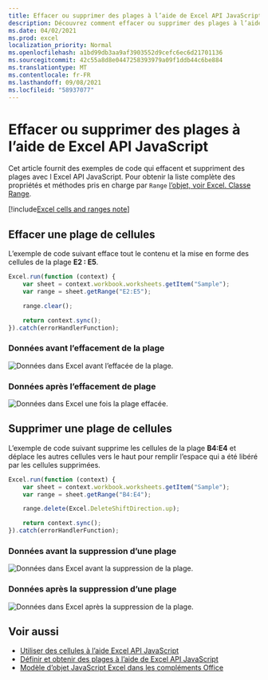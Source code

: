 ```yaml
---
title: Effacer ou supprimer des plages à l’aide de Excel API JavaScript
description: Découvrez comment effacer ou supprimer des plages à l’aide de l Excel API JavaScript.
ms.date: 04/02/2021
ms.prod: excel
localization_priority: Normal
ms.openlocfilehash: a1bd99db3aa9af3903552d9cefc6ec6d21701136
ms.sourcegitcommit: 42c55a8d8e0447258393979a09f1ddb44c6be884
ms.translationtype: MT
ms.contentlocale: fr-FR
ms.lasthandoff: 09/08/2021
ms.locfileid: "58937077"
---
```

# <a name="clear-or-delete-ranges-using-the-excel-javascript-api"></a>Effacer ou supprimer des plages à l’aide de Excel API JavaScript

Cet article fournit des exemples de code qui effacent et suppriment des plages avec l Excel API JavaScript. Pour obtenir la liste complète des propriétés et méthodes pris en charge par `Range` [l’objet, voir Excel. Classe Range](/javascript/api/excel/excel.range).

[!include[Excel cells and ranges note](../includes/note-excel-cells-and-ranges.md)]

## <a name="clear-a-range-of-cells"></a>Effacer une plage de cellules

L’exemple de code suivant efface tout le contenu et la mise en forme des cellules de la plage **E2 : E5**.  

```js
Excel.run(function (context) {
    var sheet = context.workbook.worksheets.getItem("Sample");
    var range = sheet.getRange("E2:E5");

    range.clear();

    return context.sync();
}).catch(errorHandlerFunction);
```

### <a name="data-before-range-is-cleared"></a>Données avant l’effacement de la plage

![Données dans Excel avant l’effacée de la plage.](../images/excel-ranges-start.png)

### <a name="data-after-range-is-cleared"></a>Données après l’effacement de plage

![Données dans Excel une fois la plage effacée.](../images/excel-ranges-after-clear.png)

## <a name="delete-a-range-of-cells"></a>Supprimer une plage de cellules

L’exemple de code suivant supprime les cellules de la plage **B4:E4** et déplace les autres cellules vers le haut pour remplir l’espace qui a été libéré par les cellules supprimées.

```js
Excel.run(function (context) {
    var sheet = context.workbook.worksheets.getItem("Sample");
    var range = sheet.getRange("B4:E4");

    range.delete(Excel.DeleteShiftDirection.up);

    return context.sync();
}).catch(errorHandlerFunction);
```

### <a name="data-before-range-is-deleted"></a>Données avant la suppression d’une plage

![Données dans Excel avant la suppression de la plage.](../images/excel-ranges-start.png)

### <a name="data-after-range-is-deleted"></a>Données après la suppression d’une plage

![Données dans Excel après la suppression de la plage.](../images/excel-ranges-after-delete.png)


## <a name="see-also"></a>Voir aussi

- [Utiliser des cellules à l’aide Excel API JavaScript](excel-add-ins-cells.md)
- [Définir et obtenir des plages à l’aide de Excel API JavaScript](excel-add-ins-ranges-set-get.md)
- [Modèle d’objet JavaScript Excel dans les compléments Office](excel-add-ins-core-concepts.md)
